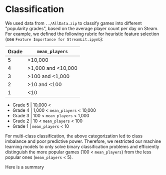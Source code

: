 # Classification
We used data from ``../AllData.zip`` to classify games into different "popularity grades", based on the average player count per day on Steam. For example, we defined the following rubric for heuristic feature selection (see ``Feature Importance for StreamLit.ipynb``):

| Grade | `mean_players` |
|-------|----------------|
|5|>10,000|
|4|>1,000 and <10,000|
|3|>100 and <1,000|
|2|>10 and <100|
|1|<10|

- Grade 5 | 10,000 < 
- Grade 4 | 1,000 < `mean_players` < 10,000
- Grade 3 | 100 < `mean_players` < 1,000
- Grade 2 | 10 < `mean_players` < 100
- Grade 1 | `mean_players` < 10

For multi-class classification, the above categorization led to class imbalance and poor predictive power. Therefore, we restricted our machine learning models to only solve binary classification problems and efficiently distinguish the more popular games (100 < `mean_players`) from the less popular ones (`mean_players` < 5).

Here is a summary 
